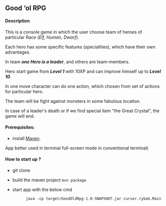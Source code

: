 
## Good ‘ol RPG

#### Description

This is a console game in which the user choose team of heroes
of particular Race (_Elf, Human, Dwarf_).

Each hero has some specific features (specialities), which have their own advantages.

In team _**one Hero is a leader**_, and others are team-members.

Hero start game from _**Level 1**_ with 10XP and can improve himself 
up to _**Level 10**_.

In one move character can do one action, which chosen from set of actions
for particular hero.

The team will be fight against monsters in some fabulous location.

In case of a leader's death or if we find special item "the Great Crystal", the game will end.

#### Prerequisites:
- install [Maven](https://maven.apache.org/download.cgi). 

App better used in terminal full-screen mode in conventional terminal)

#### How to start up ?
- git clone
- build the maven project ```mvn package```
- start app with the below cmd
          
            java -cp target/GoodOldRpg-1.0-SNAPSHOT.jar cursor.rybak.Main
